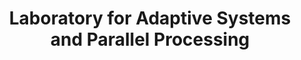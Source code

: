 ---
abbreviation: LASPP
bannerImg: ''
bannerText: ''
draft: false
externalLink: ''
id: 1
location: ''
projects:
- 13
- 14
- 15
- 54
- 57
- 66
- 116
- 131
- 139
- 140
- 201
- 203
- 265
- 491
- 525
- 535
- 564
- 1577
- 1580
- 1597
summary: ''
title: Laboratory for Adaptive Systems and Parallel Processing
---